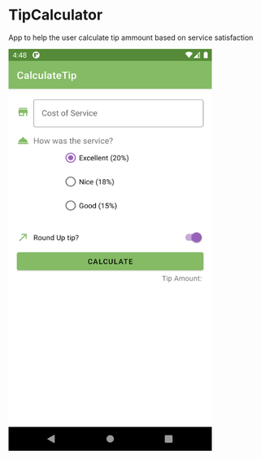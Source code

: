 # TipCalculator
App to help the user calculate tip ammount based on service satisfaction

<img src="https://github.com/Pranav-K2002/TipCalculator/blob/master/Screenshots/Screenshot_1644673699.png" width="400" height="790" >
